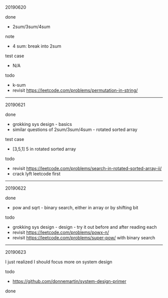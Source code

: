 20190620

done

- 2sum/3sum/4sum

note

- 4 sum: break into 2sum

test case

- N/A

todo

- k-sum
- revisit https://leetcode.com/problems/permutation-in-string/

---

20190621

done

- grokking sys design - basics
- similar questions of 2sum/3sum/4sum - rotated sorted array

test case

- [3,5,1] 5 in rotated sorted array

todo

- revisit https://leetcode.com/problems/search-in-rotated-sorted-array-ii/
- crack lyft leetcode first

---

20190622

done

- pow and sqrt - binary search, either in array or by shifting bit

todo

- grokking sys design - design - try it out before and after reading each
- revisit https://leetcode.com/problems/powx-n/
- revisit https://leetcode.com/problems/super-pow/ with binary search

---

20190623

I just realized I should focus more on system design

todo

- https://github.com/donnemartin/system-design-primer

done

